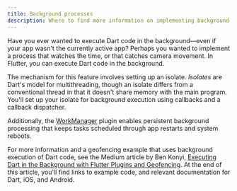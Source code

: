 ```yaml
---
title: Background processes
description: Where to find more information on implementing background processes in Flutter.
---
```


Have you ever wanted to execute Dart code in the
background—even if your app wasn't the currently active app?
Perhaps you wanted to implement a process that watches the time,
or that catches camera movement.
In Flutter, you can execute Dart code in the background.

The mechanism for this feature involves setting up an isolate.
_Isolates_ are Dart's model for multithreading,
though an isolate differs from a conventional thread
in that it doesn't share memory with the main program.
You'll set up your isolate for background execution using
callbacks and a callback dispatcher.

Additionally, the [WorkManager] plugin enables persistent background processing
that keeps tasks scheduled through app restarts and system reboots.

For more information and a geofencing example that uses background
execution of Dart code, see the Medium article by Ben Konyi,
[Executing Dart in the Background with Flutter Plugins and
Geofencing][background-processes].  At the end of this article,
you'll find links to example code, and relevant documentation for Dart,
iOS, and Android.

[background-processes]: {{site.flutter-blog}}/executing-dart-in-the-background-with-flutter-plugins-and-geofencing-2b3e40a1a124
[WorkManager]: {{site.pub-pkg}}/workmanager
